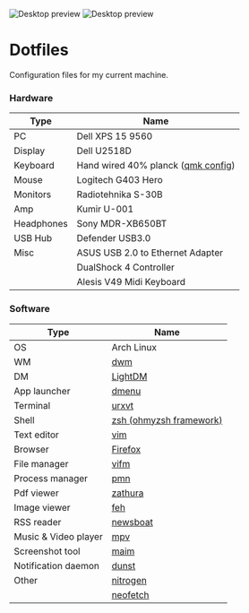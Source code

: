 ![Desktop preview](https://sun9-17.userapi.com/c205728/v205728393/60f8e/27JEiXp4dng.jpg)
![Desktop preview](https://sun9-8.userapi.com/c854128/v854128393/1edfb1/mqwJoUg6K70.jpg)

# Dotfiles
Configuration files for my current machine.

### Hardware

| Type | Name |
| --- | --- |
| PC | Dell XPS 15 9560 |
| Display | Dell U2518D |
| Keyboard | Hand wired 40% planck ([qmk config](https://github.com/ivanjermakov/qmk_firmware/tree/work40/keyboards/handwired/work40)) |
| Mouse | Logitech G403 Hero |
| Monitors | Radiotehnika S-30B |
| Amp | Kumir U-001 |
| Headphones | Sony MDR-XB650BT |
| USB Hub | Defender USB3.0 |
| Misc | ASUS USB 2.0 to Ethernet Adapter |
| | DualShock 4 Controller |
| | Alesis V49 Midi Keyboard |

### Software
| Type | Name |
| --- | --- |
| OS | Arch Linux |
| WM | [dwm](https://github.com/ivanjermakov/dwm) |
| DM | [LightDM](https://github.com/canonical/lightdm) |
| App launcher | [dmenu](https://github.com/ivanjermakov/dmenu) |
| Terminal | [urxvt](https://github.com/exg/rxvt-unicode) |
| Shell | [zsh (ohmyzsh framework)](https://github.com/ohmyzsh/ohmyzsh) |
| Text editor | [vim](https://github.com/vim/vim) |
| Browser | [Firefox](https://github.com/mozilla/gecko-dev) |
| File manager | [vifm](https://github.com/vifm/vifm) |
| Process manager | [pmn](https://github.com/ivanjermakov/pmn) |
| Pdf viewer | [zathura](https://github.com/pwmt/zathura) |
| Image viewer | [feh](https://github.com/derf/feh) |
| RSS reader | [newsboat](https://github.com/newsboat/newsboat) |
| Music & Video player | [mpv](https://github.com/mpv-player/mpv) |
| Screenshot tool | [maim](https://github.com/naelstrof/maim) |
| Notification daemon | [dunst](https://github.com/dunst-project/dunst) |
| Other | [nitrogen](https://github.com/l3ib/nitrogen) |
| | [neofetch](https://github.com/dylanaraps/neofetch) |
